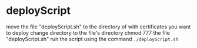 # deployScript
move the file "deployScript.sh" to the directory of with certificates you want to deploy
change directory to the file's directory
chmod 777 the file "deployScript.sh"
run the script using the command `./deployScript.sh`
